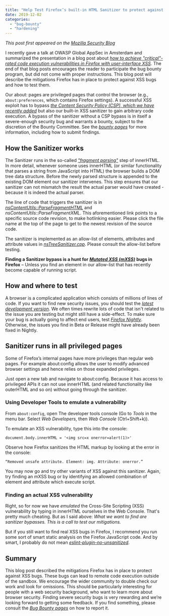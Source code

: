 ```yaml
---
title: "Help Test Firefox’s built-in HTML Sanitizer to protect against UXSS bugs"
date: 2019-12-02
categories: 
  - "bug-bounty"
  - "hardening"
---
```


_This post first appeared on the [Mozilla Security Blog](https://blog.mozilla.org/security/2019/12/02/help-test-firefoxs-built-in-html-sanitizer-to-protect-against-uxss-bugs/)_

I recently gave a talk at OWASP Global AppSec in Amsterdam and summarized the presentation in a blog post about [_how to achieve "critical"-rated code execution vulnerabilities in Firefox with user-interface XSS_](https://frederik-braun.com/firefox-ui-xss-leading-to-rce.html). The end of that blog posts encourages the reader to participate the bug bounty program, but did not come with proper instructions. This blog post will describe the mitigations Firefox has in place to protect against XSS bugs and how to test them.

Our about: pages are privileged pages that control the browser (e.g., `about:preferences`, which contains Firefox settings). A successful XSS exploit has to bypass [_the Content Security Policy (CSP), which we have recently added_](https://blog.mozilla.org/security/2019/10/14/hardening-firefox-against-injection-attacks/) but also our built-in XSS sanitizer to gain arbitrary code execution. A bypass of the sanitizer without a CSP bypass is in itself a severe-enough security bug and warrants a bounty, subject to the discretion of the Bounty Committee. See the [_bounty pag_](https://www.mozilla.org/en-US/security/client-bug-bounty/)[_es_](https://www.mozilla.org/en-US/security/client-bug-bounty/) for more information, including how to submit findings.

## How the Sanitizer works

The Sanitizer runs in the so-called [_"fragment parsing"_](https://w3c.github.io/DOM-Parsing/#dfn-fragment-parsing-algorithm) step of innerHTML. In more detail, whenever someone uses innerHTML (or similar functionality that parses a string from JavaScript into HTML) the browser builds a DOM tree data structure. Before the newly parsed structure is appended to the existing DOM element our sanitizer intervenes. This step ensures that our sanitizer can not mismatch the result the actual parser would have created - because it is indeed the actual parser.

The line of code that triggers the sanitizer is in [_nsContentUtils::ParseFragmentHTML_](https://searchfox.org/mozilla-central/rev/171109434c6f2fe086af3b2322839b346a112a99/dom/base/nsContentUtils.cpp#4683) and _nsContentUtils::ParseFragmentXML_. This aforementioned link points to a specific source code revision, to make hotlinking easier. Please click the file name at the top of the page to get to the newest revision of the source code.

The sanitizer is implemented as an allow-list of elements, attributes and attribute values in [_nsTreeSanitizer.cpp_](https://searchfox.org/mozilla-central/source/dom/base/nsTreeSanitizer.cpp). Please consult the allow-list before testing.

**Finding a Sanitizer bypass is a hunt for** [_**Mutated XSS (mXSS)**_](https://en.wikipedia.org/wiki/Cross-site_scripting#Mutated_XSS_\(mXSS\)) **bugs in Firefox** – Unless you find an element in our allow-list that has recently become capable of running script.

## How and where to test

A browser is a complicated application which consists of millions of lines of code. If you want to find new security issues, you should test the [_latest development version_](https://nightly.mozilla.org/). We often times rewrite lots of code that isn't related to the issue you are testing but might still have a side-effect. To make sure your bug is actually going to affect end users, test [_Firefox Nightly_](https://nightly.mozilla.org/). Otherwise, the issues you find in Beta or Release might have already been fixed in Nightly.

## Sanitizer runs in all privileged pages

Some of Firefox’s internal pages have more privileges than regular web pages. For example about:config allows the user to modify advanced browser settings and hence relies on those expanded privileges.

Just open a new tab and navigate to about:config. Because it has access to privileged APIs it can not use innerHTML (and related functionality like outerHTML and so on) without going through the sanitizer.

### Using Developer Tools to emulate a vulnerability

From `about:config`, open The developer tools console (Go to _Tools_ in the menu bar. Select _Web Developers_, then _Web Console_ (Ctrl+Shift+k)).

To emulate an XSS vulnerability, type this into the console:

```
document.body.innerHTML = '<img src=x onerror=alert(1)>'
```

Observe how Firefox sanitizes the HTML markup by looking at the error in the console:

```
“Removed unsafe attribute. Element: img. Attribute: onerror.”
```

You may now go and try other variants of XSS against this sanitizer. Again, try finding an mXSS bug or by identifying an allowed combination of element and attribute which execute script.

### Finding an actual XSS vulnerability

Right, so for now we have _emulated_ the Cross-Site Scripting (XSS) vulnerability by typing in innerHTML ourselves in the Web Console. That's pretty much cheating. But as I said above: _What we want to find are sanitizer bypasses. This is a call to test our mitigations._

But if you still want to find real XSS bugs in Firefox, I recommend you run some sort of smart static analysis on the Firefox JavaScript code. And by smart, I probably do not mean [_eslint-plugin-no-unsanitized_](https://github.com/mozilla/eslint-plugin-no-unsanitized).

## Summary

This blog post described the mitigations Firefox has in place to protect against XSS bugs. These bugs can lead to remote code execution outside of the sandbox. We encourage the wider community to double check our work and look for omissions. This should be particularly interesting for people with a web security background, who want to learn more about browser security. Finding severe security bugs is very rewarding and we’re looking forward to getting some feedback. If you find something, please consult the [_Bug Bounty pages_](https://www.mozilla.org/en-US/security/bug-bounty/) on how to report it.
